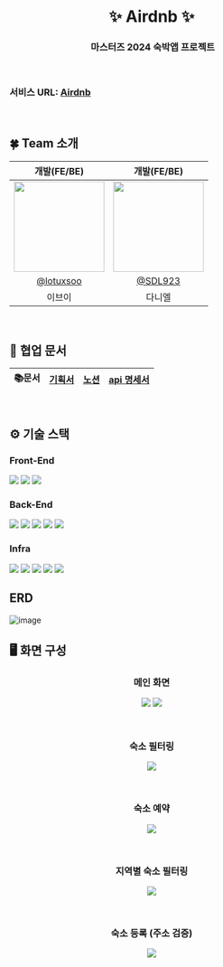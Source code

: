 <div align="center">
<h1>  ✨ Airdnb  ✨</h1>

<h3> ️ 마스터즈 2024 숙박앱 프로젝트 </h3>
<br/>
<img src="https://github.com/codesquad2024-airbnb-team03/be-airdnb/assets/86272865/f086ad21-8d0b-4f0e-8b52-7e03f3fe47ae" style="border-radius: 3%;" alt=""/>
</div>

### 서비스 URL: [Airdnb](http://airdnb-bucket.s3-website.ap-northeast-2.amazonaws.com)
<br/>

## 🍀 Team 소개

|                                                             개발(FE/BE)                                                             |                                     개발(FE/BE)                                     |
|:---------------------------------------------------------------------------------------------------------------------------------:|:---------------------------------------------------------------------------------:|
| <img width="160px" src="https://avatars.githubusercontent.com/u/86272865?s=400&u=6476f11a691ad32e4ede9ce6cc12e1174134b190&v=4" /> | <img width="160px" src="https://avatars.githubusercontent.com/u/122773167?v=4" /> |
|                                             [@lotuxsoo](https://github.com/lotuxsoo)                                              |                       [@SDL923](https://github.com/SDL923)                        |
|                                                                이브이                                                                |                                        다니엘                                        |
<br/>

## 👥 협업 문서

| 📚문서 | [기획서](https://www.figma.com/design/T2ASU9JPHsYS0ocQjDrL1g/BE_%EC%88%99%EC%86%8C%EC%98%88%EC%95%BD%EC%84%9C%EB%B9%84%EC%8A%A4?node-id=80-358&t=1DA3YIexppc4ss0r-1) | [노션](<https://verdant-orca-183.notion.site/5afc56f8276a444da9bec5b936c8c4aa?v=4008193a61e1434dbc863d13c6cf5414&pvs=4>) |[api 명세서](<https://documenter.getpostman.com/view/27367528/2sA3dsoEGo>) 
| :----: | :--------------------------------------------------------------------------------------: |:---------------------------------------------------------------------------------------------------------------------------------------------------:|:----------------------------------------------------------------------:|
<br/>

## ⚙️ 기술 스택

### Front-End
<span style="display: inline-block;">
<img src="https://img.shields.io/badge/JavaScript-F7DF1E?style=for-the-badge&logo=JavaScript&logoColor=white">
<img src="https://img.shields.io/badge/React-61DAFB?style=for-the-badge&logo=React&logoColor=white">
<img src="https://img.shields.io/badge/Node.js-339933?style=for-the-badge&logo=Node.js&logoColor=white">
</span>

### Back-End
<span style="display: inline-block;">
<img src="https://img.shields.io/badge/java-007396?style=for-the-badge&logo=OpenJDK&logoColor=white">
<img src="https://img.shields.io/badge/Spring-6DB33F?style=for-the-badge&logo=Spring&logoColor=white">
<img src="https://img.shields.io/badge/springboot-6DB33F?style=for-the-badge&logo=springboot&logoColor=white">
<img src="https://img.shields.io/badge/Spring Security-6DB33F?style=for-the-badge&logo=Spring Security&logoColor=white">
<img src="https://img.shields.io/badge/MySQL-4479A1?style=for-the-badge&logo=MySQL&logoColor=white">
</span>

### Infra
<span style="display: inline-block;">
<img src="https://img.shields.io/badge/nginx-%23009639.svg?style=for-the-badge&logo=nginx&logoColor=white">
<img src="https://img.shields.io/badge/docker-%230db7ed.svg?style=for-the-badge&logo=docker&logoColor=white"> 
<img src="https://img.shields.io/badge/GitHub Actions-2088FF?style=for-the-badge&logo=GitHub Actions&logoColor=white">
<img src="https://img.shields.io/badge/Amazon%20EC2-FF9900?style=for-the-badge&logo=Amazon%20EC2&logoColor=white">
<img src="https://img.shields.io/badge/Amazon%20S3-569A31?style=for-the-badge&logo=Amazon%20S3&logoColor=white">
</span>

## ERD
![image](https://github.com/codesquad2024-airbnb-team03/be-airdnb/assets/86272865/48e0f9fc-4f7a-4084-b055-0f1c967eb698)


## 🖥️ 화면 구성

<div align="center">
<h3>메인 화면</h3>
</div>
<p align="center">
<img src="https://github.com/codesquad2024-airbnb-team03/be-airdnb/assets/122773167/98f9b44a-24ef-4072-8bf4-4177512d956a">
<img src="https://github.com/codesquad2024-airbnb-team03/be-airdnb/assets/122773167/fc0efab2-55c6-4894-bea2-0572734726ad">
</p>
<br>

<div align="center">
<h3>숙소 필터링</h3>
</div>
<p align="center">
<img src="https://github.com/codesquad2024-airbnb-team03/be-airdnb/assets/122773167/1f26b08d-da1d-4bf7-b0df-d0efb8222339">
</p>
<br>

<div align="center">
<h3>숙소 예약</h3>
</div>
<p align="center">
<img src="https://github.com/codesquad2024-airbnb-team03/be-airdnb/assets/122773167/5d631717-2ab1-4cf3-8691-a4659663de2c">
</p>
<br>

<div align="center">
<h3>지역별 숙소 필터링</h3>
</div>
<p align="center">
<img src="https://github.com/codesquad2024-airbnb-team03/be-airdnb/assets/122773167/81e5f46c-e5b4-4144-b84d-6434c220d1d6">
</p>
<br>

<div align="center">
<h3>숙소 등록 (주소 검증)</h3>
</div>
<p align="center">
<img src="https://github.com/codesquad2024-airbnb-team03/be-airdnb/assets/122773167/5d4d08c1-64e5-4c87-98ba-b40544abe499">
</p>
<br>
